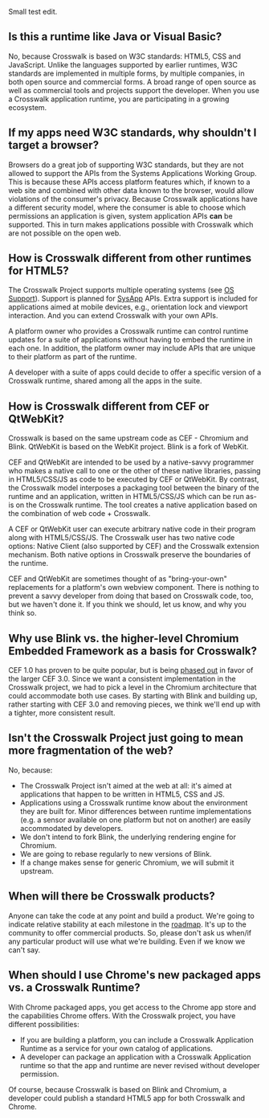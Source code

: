 Small test edit.

## Is this a runtime like Java or Visual Basic?
No, because Crosswalk is based on W3C standards: HTML5, CSS and JavaScript.  Unlike the languages supported by earlier runtimes, W3C standards are implemented in multiple forms, by multiple companies, in both open source and commercial forms.  A broad range of open source as well as commercial tools and projects support the developer.  When you use a Crosswalk application runtime, you are participating in a growing ecosystem.
 
## If my apps need W3C standards, why shouldn't I target a browser?

Browsers do a great job of supporting W3C standards, but they are not allowed to support the APIs from the Systems Applications Working Group. This is because these APIs access platform features which, if known to a web site and combined with other data known to the browser, would allow violations of the consumer's privacy. Because Crosswalk applications have a different security model, where the consumer is able to choose which permissions an application is given, system application APIs **can** be supported. This in turn makes applications possible with Crosswalk which are not possible on the open web.

## How is Crosswalk different from other runtimes for HTML5?

The Crosswalk Project supports multiple operating systems (see [OS Support](OS-support-of-Crosswalk)). Support is planned for [SysApp](http://www.w3.org/2012/sysapps/) APIs. Extra support is included for applications aimed at mobile devices, e.g., orientation lock and viewport interaction. And you can extend Crosswalk with your own APIs.

A platform owner who provides a Crosswalk runtime can control runtime updates for a suite of applications without having to embed the runtime in each one. In addition, the platform owner may include APIs that are unique to their platform as part of the runtime.

A developer with a suite of apps could decide to offer a specific version of a Crosswalk runtime, shared among all the apps in the suite.

## How is Crosswalk different from CEF or QtWebKit?

Crosswalk is based on the same upstream code as CEF - Chromium and Blink.  QtWebKit is based on the WebKit project.  Blink is a fork of WebKit.  

CEF and QtWebKit are intended to be used by a native-savvy programmer who makes a native call to one or the other of these native libraries, passing in HTML5/CSS/JS as code to be executed by CEF or QtWebKit. By contrast, the Crosswalk model interposes a packaging tool between the binary of the runtime and an application, written in HTML5/CSS/JS which can be run as-is on the Crosswalk runtime.  The tool creates a native application based on the combination of web code + Crosswalk.

A CEF or QtWebKit user can execute arbitrary native code in their program along with HTML5/CSS/JS.  The Crosswalk user has two native code options: Native Client (also supported by CEF) and the Crosswalk extension mechanism.  Both native options in Crosswalk preserve the boundaries of the runtime.

CEF and QtWebKit are sometimes thought of as &quot;bring-your-own&quot; replacements for a platform's own webview component.  There is nothing to prevent a savvy developer from doing that based on Crosswalk code, too, but we haven't done it.  If you think we should, let us know, and why you think so.

## Why use Blink vs. the higher-level Chromium Embedded Framework as a basis for Crosswalk?

CEF 1.0 has proven to be quite popular, but is being [phased out](http://www.magpcss.org/ceforum/viewtopic.php?f=10&t=10647&sid=510426ccd8a9650f72ba416d7b51de06) in favor of the larger CEF 3.0.  Since we want a consistent implementation in the Crosswalk project, we had to pick a level in the Chromium architecture that could accommodate both use cases.  By starting with Blink and building up, rather starting with CEF 3.0 and removing pieces, we think we'll end up with a tighter, more consistent result.  

## Isn't the Crosswalk Project just going to mean more fragmentation of the web?

No, because:

* The Crosswalk Project isn't aimed at the web at all: it's aimed at applications that happen to be written in HTML5, CSS and JS.
* Applications using a Crosswalk runtime know about the environment they are built for.  Minor differences between runtime implementations (e.g. a sensor available on one platform but not on another) are easily accommodated by developers.
* We don't intend to fork Blink, the underlying rendering engine for Chromium.
* We are going to rebase regularly to new versions of Blink.
* If a change makes sense for generic Chromium, we will submit it upstream.

## When will there be Crosswalk products?

Anyone can take the code at any point and build a product. We're going to indicate relative stability at each milestone in the [roadmap](High-level-roadmap).  It's up to the community to offer commercial products.  So, please don't ask us when/if any particular product will use what we're building.  Even if we know we can't say.

## When should I use Chrome's new packaged apps vs. a Crosswalk Runtime?

With Chrome packaged apps, you get access to the Chrome app store and the capabilities Chrome offers.  With the Crosswalk project, you have different possibilities:

* If you are building a platform, you can include a Crosswalk Application Runtime as a service for your own catalog of applications.
* A developer can package an application with a Crosswalk Application runtime so that the app and runtime are never revised without developer permission.

Of course, because Crosswalk is based on Blink and Chromium, a developer could publish a standard HTML5 app for both Crosswalk and Chrome.